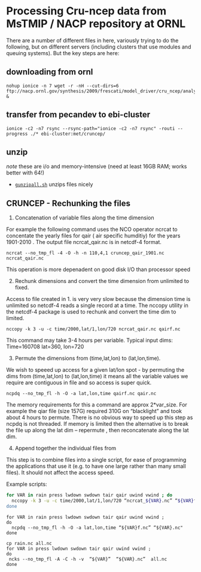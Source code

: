# Processing Cru-ncep data from MsTMIP / NACP repository at ORNL

There are a number of different files in here, variously trying to do the following, but on different servers (including clusters that use modules and queuing systems). But the key steps are here:

## downloading from ornl

```
nohup ionice -n 7 wget -r -nH --cut-dirs=6 ftp://nacp.ornl.gov/synthesis/2009/frescati/model_driver/cru_ncep/analysis &
```

## transfer from pecandev to ebi-cluster

```
ionice -c2 -n7 rsync --rsync-path="ionice -c2 -n7 rsync" -routi --progress ./* ebi-cluster:met/cruncep/
```

## unzip

_note_ these are i/o and memory-intensive (need at least 16GB RAM; works better with 64!)

* [`gunzipall.sh`](https://github.com/PecanProject/pecan/blob/master/modules/data.atmosphere/inst/scripts/cruncep/gunzipall.sh) unzips files nicely

## CRUNCEP - Rechunking the files

1. Concatenation of variable  files along the time dimension

For example the following command uses the NCO operator  ncrcat to concentate the yearly files for qair ( air specific humditiy) for the years 1901-2010 . The output file ncrcat_qair.nc is in netcdf-4 format.

    ncrcat --no_tmp_fl -4 -O -h -n 110,4,1 cruncep_qair_1901.nc  ncrcat_qair.nc

This operation is more depenadent  on good disk I/O than processor speed

2. Rechunk dimensions and convert the  time dimension from unlimited to fixed.

Access to file created in 1.  is very very slow because the  dimension time is unlimited  so netcdf-4 reads  a single  record at a time. The nccopy utility in the netcdf-4 package is used to rechunk and convert the time dim to limited.

    nccopy -k 3 -u -c time/2000,lat/1,lon/720 ncrcat_qair.nc qairf.nc

This command may take 3-4 hours per variable. Typical input dims:
Time=160708   lat=360, lon=720  


3. Permute the dimensions from (time,lat,lon) to (lat,lon,time).

We wish to speeed up access for a given lat/lon spot  - by permuting the dims from (time,lat,lon) to (lat,lon,time)  it means all the variable  values we require are contiguous in file and so access is super quick.

    ncpdq --no_tmp_fl -h -O -a lat,lon,time qairf.nc qair.nc

The memory requirements for this a command are approx 2*var_size.
For example the qiar file (size 157G) required 310G on “blacklight” and took about 4 hours to permute. There is no obvious  way to speed up this step as ncpdq is not threaded. If memory is limited then the alternative is to break the file up along the lat dim – repermute , then reconcatenate along the lat dim.

4. Append together the individual files from
   
This step is to combine files into a single script, for ease of programming the applications that use it (e.g. to have one large rather than many small files). 
It should not affect the access speed.

Example scripts:

```bash
for VAR in rain press lwdown swdown tair qair uwind vwind ; do      
  nccopy -k 3 -u -c time/2000,lat/1,lon/720 “ncrcat_${VAR}.nc” “${VAR}f.nc"                                                                                                                                                          
done                                                                                                                                                             
```

```
for VAR in rain press lwdown swdown tair qair uwind vwind ;                                                                                                       do                                                                                                                                                               
  ncpdq --no_tmp_fl -h -O -a lat,lon,time “${VAR}f.nc” “${VAR}.nc"                                                                                             
done                                                                                                                                                             
```

```
cp rain.nc all.nc
for VAR in press lwdown swdown tair qair uwind vwind ;                                                                                                       do                                                                                                                                                               
 ncks --no_tmp_fl -A -C -h -v  “${VAR}”  “${VAR}.nc”  all.nc
done                                                                                                                                                             
```
